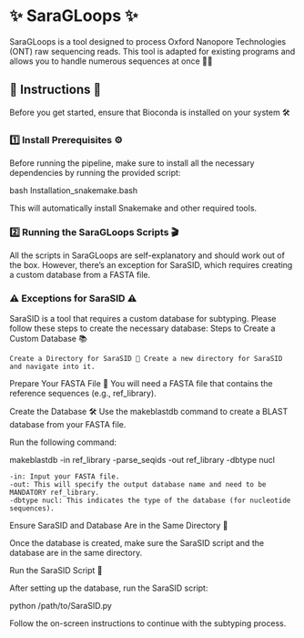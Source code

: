 # ✨ SaraGLoops ✨

SaraGLoops is a tool designed to process Oxford Nanopore Technologies (ONT) raw sequencing reads. This tool is adapted for existing programs and allows you to handle numerous sequences at once 🧬🔬

## 📝 Instructions 📜
Before you get started, ensure that Bioconda is installed on your system 🛠️

### 1️⃣ Install Prerequisites ⚙️

Before running the pipeline, make sure to install all the necessary dependencies by running the provided script:

bash Installation_snakemake.bash

This will automatically install Snakemake and other required tools.
### 2️⃣ Running the SaraGLoops Scripts 🎬

All the scripts in SaraGLoops are self-explanatory and should work out of the box. However, there’s an exception for SaraSID, which requires creating a custom database from a FASTA file.

### ⚠️ Exceptions for SaraSID ⚠️

SaraSID is a tool that requires a custom database for subtyping. Please follow these steps to create the necessary database:
Steps to Create a Custom Database 📚

    Create a Directory for SaraSID 📂 Create a new directory for SaraSID and navigate into it.


Prepare Your FASTA File 📑 You will need a FASTA file that contains the reference sequences (e.g., ref_library).

Create the Database 🛠️ Use the makeblastdb command to create a BLAST database from your FASTA file.

Run the following command:

makeblastdb -in ref_library -parse_seqids -out ref_library -dbtype nucl

    -in: Input your FASTA file.
    -out: This will specify the output database name and need to be MANDATORY ref_library.
    -dbtype nucl: This indicates the type of the database (for nucleotide sequences).

Ensure SaraSID and Database Are in the Same Directory 💾

Once the database is created, make sure the SaraSID script and the database are in the same directory.

Run the SaraSID Script 🚀

After setting up the database, run the SaraSID script:

python /path/to/SaraSID.py

Follow the on-screen instructions to continue with the subtyping process.
